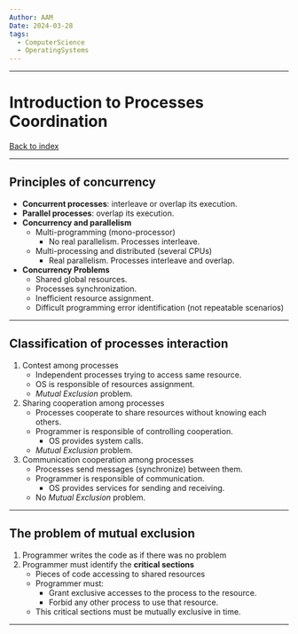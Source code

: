 ```yaml
---
Author: AAM
Date: 2024-03-28
tags:
  - ComputerScience
  - OperatingSystems
---
```


---
# Introduction to Processes Coordination

[Back to index](../OS.md)

---
## Principles of concurrency

- **Concurrent processes**: interleave or overlap its execution.
- **Parallel processes**: overlap its execution.
- **Concurrency and parallelism**
	- Multi-programming (mono-processor)
		- No real parallelism. Processes interleave.
	- Multi-processing and distributed (several CPUs)
		- Real parallelism. Processes interleave and overlap.
- **Concurrency Problems**
	- Shared global resources.
	- Processes synchronization.
	- Inefficient resource assignment.
	- Difficult programming error identification (not repeatable scenarios)

---
## Classification of processes interaction

1. Contest among processes
	- Independent processes trying to access same resource.
	- OS is responsible of resources assignment.
	- *Mutual Exclusion* problem.
2. Sharing cooperation among processes
	- Processes cooperate to share resources without knowing each others.
	- Programmer is responsible of controlling cooperation.
		- OS provides system calls.
	- *Mutual Exclusion* problem.
3. Communication cooperation among processes
	- Processes send messages (synchronize) between them.
	- Programmer is responsible of communication.
		- OS provides services for sending and receiving.
	- No *Mutual Exclusion* problem.

---
## The problem of mutual exclusion

1. Programmer writes the code as if there was no problem
2. Programmer must identify the **critical sections**
	- Pieces of code accessing to shared resources
	- Programmer must:
		- Grant exclusive accesses to the process to the resource.
		- Forbid any other process to use that resource.
	- This critical sections must be mutually exclusive in time.


---